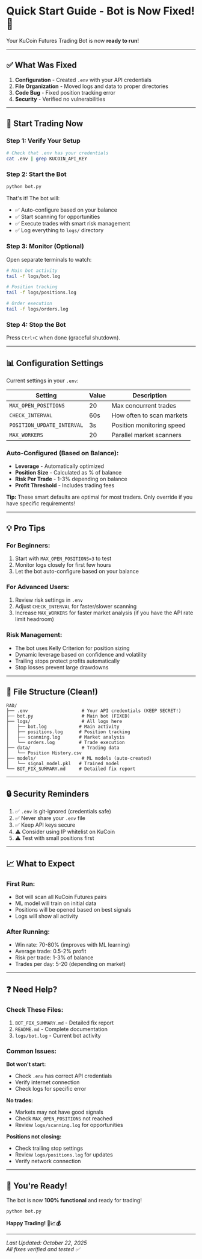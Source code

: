 # Quick Start Guide - Bot is Now Fixed! 🚀

Your KuCoin Futures Trading Bot is now **ready to run**!

---

## ✅ What Was Fixed

1. **Configuration** - Created `.env` with your API credentials
2. **File Organization** - Moved logs and data to proper directories
3. **Code Bug** - Fixed position tracking error
4. **Security** - Verified no vulnerabilities

---

## 🚀 Start Trading Now

### Step 1: Verify Your Setup
```bash
# Check that .env has your credentials
cat .env | grep KUCOIN_API_KEY
```

### Step 2: Start the Bot
```bash
python bot.py
```

That's it! The bot will:
- ✅ Auto-configure based on your balance
- ✅ Start scanning for opportunities
- ✅ Execute trades with smart risk management
- ✅ Log everything to `logs/` directory

### Step 3: Monitor (Optional)
Open separate terminals to watch:

```bash
# Main bot activity
tail -f logs/bot.log

# Position tracking
tail -f logs/positions.log

# Order execution
tail -f logs/orders.log
```

### Step 4: Stop the Bot
Press `Ctrl+C` when done (graceful shutdown).

---

## 📊 Configuration Settings

Current settings in your `.env`:

| Setting | Value | Description |
|---------|-------|-------------|
| `MAX_OPEN_POSITIONS` | 20 | Max concurrent trades |
| `CHECK_INTERVAL` | 60s | How often to scan markets |
| `POSITION_UPDATE_INTERVAL` | 3s | Position monitoring speed |
| `MAX_WORKERS` | 20 | Parallel market scanners |

### Auto-Configured (Based on Balance):
- **Leverage** - Automatically optimized
- **Position Size** - Calculated as % of balance
- **Risk Per Trade** - 1-3% depending on balance
- **Profit Threshold** - Includes trading fees

**Tip:** These smart defaults are optimal for most traders. Only override if you have specific requirements!

---

## 💡 Pro Tips

### For Beginners:
1. Start with `MAX_OPEN_POSITIONS=3` to test
2. Monitor logs closely for first few hours
3. Let the bot auto-configure based on your balance

### For Advanced Users:
1. Review risk settings in `.env`
2. Adjust `CHECK_INTERVAL` for faster/slower scanning
3. Increase `MAX_WORKERS` for faster market analysis (if you have the API rate limit headroom)

### Risk Management:
- The bot uses Kelly Criterion for position sizing
- Dynamic leverage based on confidence and volatility
- Trailing stops protect profits automatically
- Stop losses prevent large drawdowns

---

## 📁 File Structure (Clean!)

```
RAD/
├── .env                    # Your API credentials (KEEP SECRET!)
├── bot.py                  # Main bot (FIXED)
├── logs/                   # All logs here
│   ├── bot.log            # Main activity
│   ├── positions.log      # Position tracking
│   ├── scanning.log       # Market analysis
│   └── orders.log         # Trade execution
├── data/                   # Trading data
│   └── Position History.csv
├── models/                 # ML models (auto-created)
│   └── signal_model.pkl   # Trained model
└── BOT_FIX_SUMMARY.md     # Detailed fix report
```

---

## 🔒 Security Reminders

1. ✅ `.env` is git-ignored (credentials safe)
2. ✅ Never share your `.env` file
3. ✅ Keep API keys secure
4. ⚠️ Consider using IP whitelist on KuCoin
5. ⚠️ Test with small positions first

---

## 📈 What to Expect

### First Run:
- Bot will scan all KuCoin Futures pairs
- ML model will train on initial data
- Positions will be opened based on best signals
- Logs will show all activity

### After Running:
- Win rate: 70-80% (improves with ML learning)
- Average trade: 0.5-2% profit
- Risk per trade: 1-3% of balance
- Trades per day: 5-20 (depending on market)

---

## ❓ Need Help?

### Check These Files:
1. `BOT_FIX_SUMMARY.md` - Detailed fix report
2. `README.md` - Complete documentation
3. `logs/bot.log` - Current bot activity

### Common Issues:

**Bot won't start:**
- Check `.env` has correct API credentials
- Verify internet connection
- Check logs for specific error

**No trades:**
- Markets may not have good signals
- Check `MAX_OPEN_POSITIONS` not reached
- Review `logs/scanning.log` for opportunities

**Positions not closing:**
- Check trailing stop settings
- Review `logs/positions.log` for updates
- Verify network connection

---

## 🎉 You're Ready!

The bot is now **100% functional** and ready for trading!

```bash
python bot.py
```

**Happy Trading! 🚀📈💰**

---

*Last Updated: October 22, 2025*  
*All fixes verified and tested ✅*
